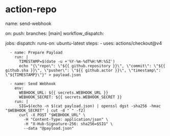# action-repo
name: send-webhook

on:
  push:
    branches: [main]
  workflow_dispatch:

jobs:
  dispatch:
    runs-on: ubuntu-latest
    steps:
      - uses: actions/checkout@v4

      - name: Prepare Payload
        run: |
          TIMESTAMP=$(date -u +'%Y-%m-%dT%H:%M:%SZ')
          echo "{\"repo\": \"${{ github.repository }}\", \"commit\": \"${{ github.sha }}\", \"pusher\": \"${{ github.actor }}\", \"timestamp\": \"${TIMESTAMP}\"}" > payload.json

      - name: Send Webhook
        env:
          WEBHOOK_URL: ${{ secrets.WEBHOOK_URL }}
          WEBHOOK_SECRET: ${{ secrets.WEBHOOK_SECRET }}
        run: |
          SIG=$(echo -n $(cat payload.json) | openssl dgst -sha256 -hmac "$WEBHOOK_SECRET" | cut -d " " -f2)
          curl -X POST "$WEBHOOK_URL" \
            -H "Content-Type: application/json" \
            -H "X-Hub-Signature-256: sha256=$SIG" \
            --data "@payload.json"
